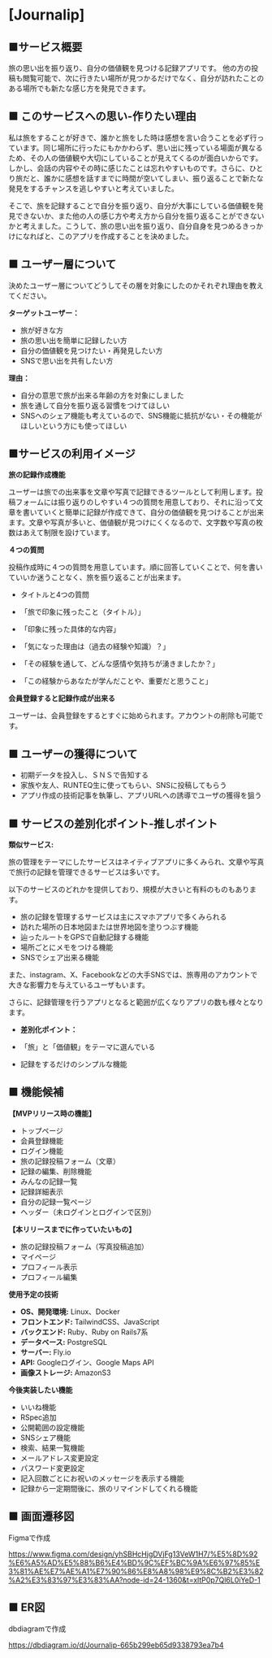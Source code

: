 # [Journalip]

## ■サービス概要

旅の思い出を振り返り、自分の価値観を見つける記録アプリです。
他の方の投稿も閲覧可能で、次に行きたい場所が見つかるだけでなく、自分が訪れたことのある場所でも新たな感じ方を発見できます。

## ■ このサービスへの思い-作りたい理由

私は旅をすることが好きで、誰かと旅をした時は感想を言い合うことを必ず行っています。同じ場所に行ったにもかかわらず、思い出に残っている場面が異なるため、その人の価値観や大切にしていることが見えてくるのが面白いからです。しかし、会話の内容やその時に感じたことは忘れやすいものです。さらに、ひとり旅だと、誰かに感想を話すまでに時間が空いてしまい、振り返ることで新たな発見をするチャンスを逃しやすいと考えていました。

そこで、旅を記録することで自分を振り返り、自分が大事にしている価値観を発見できないか、また他の人の感じ方や考え方から自分を振り返ることができないかと考えました。こうして、旅の思い出を振り返り、自分自身を見つめるきっかけになればと、このアプリを作成することを決めました。

## ■ ユーザー層について

決めたユーザー層についてどうしてその層を対象にしたのかそれぞれ理由を教えてください。

__ターゲットユーザー：__

- 旅が好きな方
- 旅の思い出を簡単に記録したい方
- 自分の価値観を見つけたい・再発見したい方
- SNSで思い出を共有したい方

__理由：__

- 自分の意思で旅が出来る年齢の方を対象にしました
- 旅を通して自分を振り返る習慣をつけてほしい
- SNSへのシェア機能も考えているので、SNS機能に抵抗がない・その機能がほしいという方にも使ってほしい

## ■サービスの利用イメージ

__旅の記録作成機能__

ユーザーは旅での出来事を文章や写真で記録できるツールとして利用します。投稿フォームには振り返りのしやすい４つの質問を用意しており、それに沿って文章を書いていくと簡単に記録が作成できて、自分の価値観を見つけることが出来ます。文章や写真が多いと、価値観が見つけにくくなるので、文字数や写真の枚数はあえて制限を設けています。

__４つの質問__

投稿作成時に４つの質問を用意しています。順に回答していくことで、何を書いていいか迷うことなく、旅を振り返ることが出来ます。

- タイトルと4つの質問

- 「旅で印象に残ったこと（タイトル）」

- 「印象に残った具体的な内容」

- 「気になった理由は（過去の経験や知識）？」

- 「その経験を通して、どんな感情や気持ちが湧きましたか？」

- 「この経験からあなたが学んだことや、重要だと思うこと」

__会員登録すると記録作成が出来る__

ユーザーは、会員登録をするとすぐに始められます。アカウントの削除も可能です。

## ■ ユーザーの獲得について

- 初期データを投入し、ＳＮＳで告知する
- 家族や友人、RUNTEQ生に使ってもらい、SNSに投稿してもらう
- アプリ作成の技術記事を執筆し、アプリURLへの誘導でユーザの獲得を狙う

## ■ サービスの差別化ポイント-推しポイント

__類似サービス:__

旅の管理をテーマにしたサービスはネイティブアプリに多くみられ、文章や写真で旅行の記録を管理できるサービスは多いです。

以下のサービスのどれかを提供しており、規模が大きいと有料のものもあります。

- 旅の記録を管理するサービスは主にスマホアプリで多くみられる
- 訪れた場所の日本地図または世界地図を塗りつぶす機能
- 辿ったルートをGPSで自動記録する機能
- 場所ごとにメモをつける機能
- SNSでシェア出来る機能

また、instagram、X、Facebookなどの大手SNSでは、旅専用のアカウントで大きな影響力を与えているユーザもいます。

さらに、記録管理を行うアプリとなると範囲が広くなりアプリの数も様々となります。

- __差別化ポイント：__

- 「旅」と「価値観」をテーマに選んでいる
- 記録をするだけのシンプルな機能

## ■ 機能候補

__【MVPリリース時の機能】__

- トップページ
- 会員登録機能
- ログイン機能
- 旅の記録投稿フォーム（文章）
- 記録の編集、削除機能
- みんなの記録一覧
- 記録詳細表示
- 自分の記録一覧ページ
- ヘッダー（未ログインとログインで区別）

__【本リリースまでに作っていたいもの】__

- 旅の記録投稿フォーム（写真投稿追加）
- マイページ
- プロフィール表示
- プロフィール編集

__使用予定の技術__

- __OS、開発環境:__ Linux、Docker
- __フロントエンド:__ TailwindCSS、JavaScript
- __バックエンド:__ Ruby、Ruby on Rails7系
- __データベース:__ PostgreSQL
- __サーバー:__ Fly.io
- __API:__ Googleログイン、Google Maps API
- __画像ストレージ:__ AmazonS3

__今後実装したい機能__

- いいね機能
- RSpec追加
- 公開範囲の設定機能
- SNSシェア機能
- 検索、結果一覧機能
- メールアドレス変更設定
- パスワード変更設定
- 記入回数ごとにお祝いのメッセージを表示する機能
- 記録から一定期間後に、旅のリマインドしてくれる機能


## ■ 画面遷移図

Figmaで作成

https://www.figma.com/design/yhSBHcHjgDVjFg13VeW1H7/%E5%8D%92%E6%A5%AD%E5%88%B6%E4%BD%9C%EF%BC%9A%E6%97%85%E3%81%AE%E7%AE%A1%E7%90%86%E8%A8%98%E9%8C%B2%E3%82%A2%E3%83%97%E3%83%AA?node-id=24-1360&t=xltP0p7Ql6L0iYeD-1

## ■ ER図

dbdiagramで作成

https://dbdiagram.io/d/Journalip-665b299eb65d9338793ea7b4


